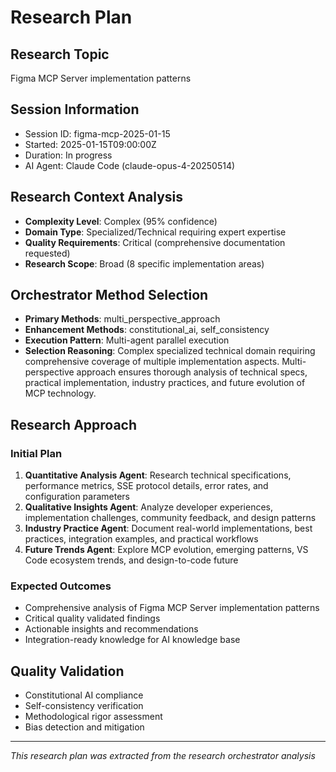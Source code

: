 # Research Plan

## Research Topic
Figma MCP Server implementation patterns

## Session Information
- Session ID: figma-mcp-2025-01-15
- Started: 2025-01-15T09:00:00Z
- Duration: In progress
- AI Agent: Claude Code (claude-opus-4-20250514)

## Research Context Analysis
- **Complexity Level**: Complex (95% confidence)
- **Domain Type**: Specialized/Technical requiring expert expertise
- **Quality Requirements**: Critical (comprehensive documentation requested)
- **Research Scope**: Broad (8 specific implementation areas)

## Orchestrator Method Selection
- **Primary Methods**: multi_perspective_approach
- **Enhancement Methods**: constitutional_ai, self_consistency
- **Execution Pattern**: Multi-agent parallel execution
- **Selection Reasoning**: Complex specialized technical domain requiring comprehensive coverage of multiple implementation aspects. Multi-perspective approach ensures thorough analysis of technical specs, practical implementation, industry practices, and future evolution of MCP technology.

## Research Approach

### Initial Plan
1. **Quantitative Analysis Agent**: Research technical specifications, performance metrics, SSE protocol details, error rates, and configuration parameters
2. **Qualitative Insights Agent**: Analyze developer experiences, implementation challenges, community feedback, and design patterns
3. **Industry Practice Agent**: Document real-world implementations, best practices, integration examples, and practical workflows
4. **Future Trends Agent**: Explore MCP evolution, emerging patterns, VS Code ecosystem trends, and design-to-code future

### Expected Outcomes
- Comprehensive analysis of Figma MCP Server implementation patterns
- Critical quality validated findings
- Actionable insights and recommendations
- Integration-ready knowledge for AI knowledge base

## Quality Validation
- Constitutional AI compliance
- Self-consistency verification
- Methodological rigor assessment
- Bias detection and mitigation

---
*This research plan was extracted from the research orchestrator analysis*